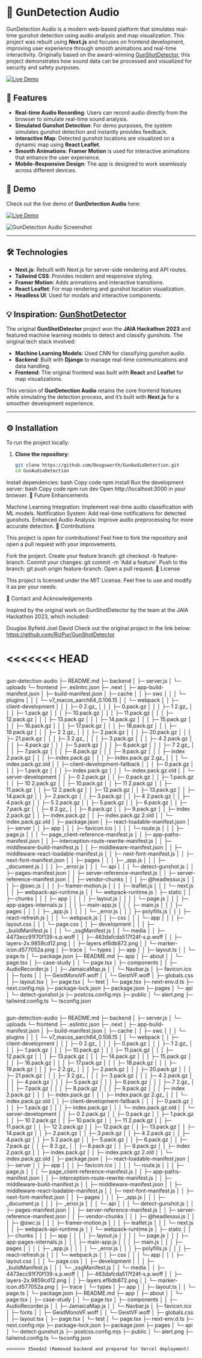# 🎯 GunDetection Audio

GunDetection Audio is a modern web-based platform that simulates real-time gunshot detection using audio analysis and map visualization. This project was rebuilt using **Next.js** and focuses on frontend development, improving user experience through smooth animations and real-time interactivity. Originally based on the award-winning [GunShotDetector](https://github.com/RizPur/GunShotDetector), this project demonstrates how sound data can be processed and visualized for security and safety purposes.

[![Live Demo](https://img.shields.io/badge/Live%20Demo-Visit%20Now-blueviolet)](https://your-vercel-link.vercel.app)

## 🚀 Features

- **Real-time Audio Recording**: Users can record audio directly from the browser to simulate real-time sound analysis.
- **Simulated Gunshot Detection**: For demo purposes, the system simulates gunshot detection and instantly provides feedback.
- **Interactive Map**: Detected gunshot locations are visualized on a dynamic map using **React Leaflet**.
- **Smooth Animations**: **Framer Motion** is used for interactive animations that enhance the user experience.
- **Mobile-Responsive Design**: The app is designed to work seamlessly across different devices.

## 📸 Demo

Check out the live demo of **GunDetection Audio** here:

[![Live Demo](https://img.shields.io/badge/Live%20Demo-Visit%20Now-blueviolet)](https://your-vercel-link.vercel.app)

![GunDetection Audio Screenshot](https://your-screenshot-link)

---

## 🛠️ Technologies

- **Next.js**: Rebuilt with Next.js for server-side rendering and API routes.
- **Tailwind CSS**: Provides modern and responsive styling.
- **Framer Motion**: Adds animations and interactive transitions.
- **React Leaflet**: For map rendering and gunshot location visualization.
- **Headless UI**: Used for modals and interactive components.
  
## 💡 Inspiration: [GunShotDetector](https://github.com/RizPur/GunShotDetector)

The original **GunShotDetector** project won the **JAIA Hackathon 2023** and featured machine learning models to detect and classify gunshots. The original tech stack involved:

- **Machine Learning Models**: Used CNN for classifying gunshot audio.
- **Backend**: Built with **Django** to manage real-time communications and data handling.
- **Frontend**: The original frontend was built with **React** and **Leaflet** for map visualizations.

This version of **GunDetection Audio** retains the core frontend features while simulating the detection process, and it’s built with **Next.js** for a smoother development experience.

---

## ⚙️ Installation

To run the project locally:

1. **Clone the repository**:
   ```bash
   git clone https://github.com/Dougsworth/GunAudioDetection.git
   cd GunAudioDetection
Install dependencies:
bash
Copy code
npm install
Run the development server:
bash
Copy code
npm run dev
Open http://localhost:3000 in your browser.
📅 Future Enhancements

Machine Learning Integration: Implement real-time audio classification with ML models.
Notification System: Add real-time notifications for detected gunshots.
Enhanced Audio Analysis: Improve audio preprocessing for more accurate detection.
👥 Contributions

This project is open for contributions! Feel free to fork the repository and open a pull request with your improvements.

Fork the project.
Create your feature branch: git checkout -b feature-branch.
Commit your changes: git commit -m 'Add a feature'.
Push to the branch: git push origin feature-branch.
Open a pull request.
📄 License

This project is licensed under the MIT License. Feel free to use and modify it as per your needs.

🎯 Contact and Acknowledgements

Inspired by the original work on GunShotDetector by the team at the JAIA Hackathon 2023, which included:

Douglas Byfield
Joel
David
Check out the original project in the link below:
https://github.com/RizPur/GunShotDetector

<<<<<<< HEAD
=======
```# GunAudioDetection

```
gun-detection-audio
├─ README.md
├─ backend
│  ├─ server.js
│  └─ uploads
└─ frontend
   ├─ .eslintrc.json
   ├─ .next
   │  ├─ app-build-manifest.json
   │  ├─ build-manifest.json
   │  ├─ cache
   │  │  ├─ swc
   │  │  │  └─ plugins
   │  │  │     └─ v7_macos_aarch64_0.106.15
   │  │  └─ webpack
   │  │     ├─ client-development
   │  │     │  ├─ 0 2.gz_
   │  │     │  ├─ 0.pack.gz
   │  │     │  ├─ 1 2.gz_
   │  │     │  ├─ 1.pack.gz
   │  │     │  ├─ 10.pack.gz
   │  │     │  ├─ 11.pack.gz
   │  │     │  ├─ 12.pack.gz
   │  │     │  ├─ 13.pack.gz
   │  │     │  ├─ 14.pack.gz
   │  │     │  ├─ 15.pack.gz
   │  │     │  ├─ 16.pack.gz
   │  │     │  ├─ 17.pack.gz
   │  │     │  ├─ 18.pack.gz
   │  │     │  ├─ 19.pack.gz
   │  │     │  ├─ 2 2.gz_
   │  │     │  ├─ 2.pack.gz
   │  │     │  ├─ 20.pack.gz
   │  │     │  ├─ 21.pack.gz
   │  │     │  ├─ 3 2.gz_
   │  │     │  ├─ 3.pack.gz
   │  │     │  ├─ 4 2.pack.gz
   │  │     │  ├─ 4.pack.gz
   │  │     │  ├─ 5.pack.gz
   │  │     │  ├─ 6.pack.gz
   │  │     │  ├─ 7 2.gz_
   │  │     │  ├─ 7.pack.gz
   │  │     │  ├─ 8.pack.gz
   │  │     │  ├─ 9.pack.gz
   │  │     │  ├─ index 2.pack.gz
   │  │     │  ├─ index.pack.gz
   │  │     │  ├─ index.pack.gz 2.gz_
   │  │     │  └─ index.pack.gz.old
   │  │     ├─ client-development-fallback
   │  │     │  ├─ 0.pack.gz
   │  │     │  ├─ 1.pack.gz
   │  │     │  ├─ index.pack.gz
   │  │     │  └─ index.pack.gz.old
   │  │     └─ server-development
   │  │        ├─ 0 2.pack.gz
   │  │        ├─ 0.pack.gz
   │  │        ├─ 1.pack.gz
   │  │        ├─ 10 2.pack.gz
   │  │        ├─ 10.pack.gz
   │  │        ├─ 11 2.pack.gz
   │  │        ├─ 11.pack.gz
   │  │        ├─ 12 2.pack.gz
   │  │        ├─ 12.pack.gz
   │  │        ├─ 13.pack.gz
   │  │        ├─ 14.pack.gz
   │  │        ├─ 2.pack.gz
   │  │        ├─ 3.pack.gz
   │  │        ├─ 4 2.pack.gz
   │  │        ├─ 4.pack.gz
   │  │        ├─ 5 2.pack.gz
   │  │        ├─ 5.pack.gz
   │  │        ├─ 6.pack.gz
   │  │        ├─ 7.pack.gz
   │  │        ├─ 8 2.gz_
   │  │        ├─ 8.pack.gz
   │  │        ├─ 9.pack.gz
   │  │        ├─ index 2.pack.gz
   │  │        ├─ index.pack.gz
   │  │        ├─ index.pack.gz 2.old
   │  │        └─ index.pack.gz.old
   │  ├─ package.json
   │  ├─ react-loadable-manifest.json
   │  ├─ server
   │  │  ├─ app
   │  │  │  ├─ favicon.ico
   │  │  │  │  └─ route.js
   │  │  │  ├─ page.js
   │  │  │  └─ page_client-reference-manifest.js
   │  │  ├─ app-paths-manifest.json
   │  │  ├─ interception-route-rewrite-manifest.js
   │  │  ├─ middleware-build-manifest.js
   │  │  ├─ middleware-manifest.json
   │  │  ├─ middleware-react-loadable-manifest.js
   │  │  ├─ next-font-manifest.js
   │  │  ├─ next-font-manifest.json
   │  │  ├─ pages
   │  │  │  ├─ _app.js
   │  │  │  ├─ _document.js
   │  │  │  ├─ _error.js
   │  │  │  └─ api
   │  │  │     └─ detect-gunshot.js
   │  │  ├─ pages-manifest.json
   │  │  ├─ server-reference-manifest.js
   │  │  ├─ server-reference-manifest.json
   │  │  ├─ vendor-chunks
   │  │  │  ├─ @headlessui.js
   │  │  │  ├─ @swc.js
   │  │  │  ├─ framer-motion.js
   │  │  │  ├─ leaflet.js
   │  │  │  └─ next.js
   │  │  ├─ webpack-api-runtime.js
   │  │  └─ webpack-runtime.js
   │  ├─ static
   │  │  ├─ chunks
   │  │  │  ├─ app
   │  │  │  │  ├─ layout.js
   │  │  │  │  └─ page.js
   │  │  │  ├─ app-pages-internals.js
   │  │  │  ├─ main-app.js
   │  │  │  ├─ main.js
   │  │  │  ├─ pages
   │  │  │  │  ├─ _app.js
   │  │  │  │  └─ _error.js
   │  │  │  ├─ polyfills.js
   │  │  │  ├─ react-refresh.js
   │  │  │  └─ webpack.js
   │  │  ├─ css
   │  │  │  └─ app
   │  │  │     ├─ layout.css
   │  │  │     └─ page.css
   │  │  ├─ development
   │  │  │  ├─ _buildManifest.js
   │  │  │  └─ _ssgManifest.js
   │  │  └─ media
   │  │     ├─ 4473ecc91f70f139-s.p.woff
   │  │     ├─ 463dafcda517f24f-s.p.woff
   │  │     ├─ layers-2x.9859cd12.png
   │  │     ├─ layers.ef6db872.png
   │  │     └─ marker-icon.d577052a.png
   │  ├─ trace
   │  └─ types
   │     ├─ app
   │     │  ├─ layout.ts
   │     │  └─ page.ts
   │     └─ package.json
   ├─ README.md
   ├─ app
   │  ├─ about
   │  │  └─ page.tsx
   │  ├─ case-study
   │  │  └─ page.tsx
   │  ├─ components
   │  │  ├─ AudioRecorder.js
   │  │  ├─ JamaicaMap.js
   │  │  └─ Navbar.js
   │  ├─ favicon.ico
   │  ├─ fonts
   │  │  ├─ GeistMonoVF.woff
   │  │  └─ GeistVF.woff
   │  ├─ globals.css
   │  ├─ layout.tsx
   │  ├─ page.tsx
   │  └─ test
   │     └─ page.tsx
   ├─ next-env.d.ts
   ├─ next.config.mjs
   ├─ package-lock.json
   ├─ package.json
   ├─ pages
   │  └─ api
   │     └─ detect-gunshot.js
   ├─ postcss.config.mjs
   ├─ public
   │  └─ alert.png
   ├─ tailwind.config.ts
   └─ tsconfig.json

```
```
gun-detection-audio
├─ README.md
├─ backend
│  ├─ server.js
│  └─ uploads
└─ frontend
   ├─ .eslintrc.json
   ├─ .next
   │  ├─ app-build-manifest.json
   │  ├─ build-manifest.json
   │  ├─ cache
   │  │  ├─ swc
   │  │  │  └─ plugins
   │  │  │     └─ v7_macos_aarch64_0.106.15
   │  │  └─ webpack
   │  │     ├─ client-development
   │  │     │  ├─ 0 2.gz_
   │  │     │  ├─ 0.pack.gz
   │  │     │  ├─ 1 2.gz_
   │  │     │  ├─ 1.pack.gz
   │  │     │  ├─ 10.pack.gz
   │  │     │  ├─ 11.pack.gz
   │  │     │  ├─ 12.pack.gz
   │  │     │  ├─ 13.pack.gz
   │  │     │  ├─ 14.pack.gz
   │  │     │  ├─ 15.pack.gz
   │  │     │  ├─ 16.pack.gz
   │  │     │  ├─ 17.pack.gz
   │  │     │  ├─ 18.pack.gz
   │  │     │  ├─ 19.pack.gz
   │  │     │  ├─ 2 2.gz_
   │  │     │  ├─ 2.pack.gz
   │  │     │  ├─ 20.pack.gz
   │  │     │  ├─ 21.pack.gz
   │  │     │  ├─ 3 2.gz_
   │  │     │  ├─ 3.pack.gz
   │  │     │  ├─ 4 2.pack.gz
   │  │     │  ├─ 4.pack.gz
   │  │     │  ├─ 5.pack.gz
   │  │     │  ├─ 6.pack.gz
   │  │     │  ├─ 7 2.gz_
   │  │     │  ├─ 7.pack.gz
   │  │     │  ├─ 8.pack.gz
   │  │     │  ├─ 9.pack.gz
   │  │     │  ├─ index 2.pack.gz
   │  │     │  ├─ index.pack.gz
   │  │     │  ├─ index.pack.gz 2.gz_
   │  │     │  └─ index.pack.gz.old
   │  │     ├─ client-development-fallback
   │  │     │  ├─ 0.pack.gz
   │  │     │  ├─ 1.pack.gz
   │  │     │  ├─ index.pack.gz
   │  │     │  └─ index.pack.gz.old
   │  │     └─ server-development
   │  │        ├─ 0 2.pack.gz
   │  │        ├─ 0.pack.gz
   │  │        ├─ 1.pack.gz
   │  │        ├─ 10 2.pack.gz
   │  │        ├─ 10.pack.gz
   │  │        ├─ 11 2.pack.gz
   │  │        ├─ 11.pack.gz
   │  │        ├─ 12 2.pack.gz
   │  │        ├─ 12.pack.gz
   │  │        ├─ 13.pack.gz
   │  │        ├─ 14.pack.gz
   │  │        ├─ 2.pack.gz
   │  │        ├─ 3.pack.gz
   │  │        ├─ 4 2.pack.gz
   │  │        ├─ 4.pack.gz
   │  │        ├─ 5 2.pack.gz
   │  │        ├─ 5.pack.gz
   │  │        ├─ 6.pack.gz
   │  │        ├─ 7.pack.gz
   │  │        ├─ 8 2.gz_
   │  │        ├─ 8.pack.gz
   │  │        ├─ 9.pack.gz
   │  │        ├─ index 2.pack.gz
   │  │        ├─ index.pack.gz
   │  │        ├─ index.pack.gz 2.old
   │  │        └─ index.pack.gz.old
   │  ├─ package.json
   │  ├─ react-loadable-manifest.json
   │  ├─ server
   │  │  ├─ app
   │  │  │  ├─ favicon.ico
   │  │  │  │  └─ route.js
   │  │  │  ├─ page.js
   │  │  │  └─ page_client-reference-manifest.js
   │  │  ├─ app-paths-manifest.json
   │  │  ├─ interception-route-rewrite-manifest.js
   │  │  ├─ middleware-build-manifest.js
   │  │  ├─ middleware-manifest.json
   │  │  ├─ middleware-react-loadable-manifest.js
   │  │  ├─ next-font-manifest.js
   │  │  ├─ next-font-manifest.json
   │  │  ├─ pages
   │  │  │  ├─ _app.js
   │  │  │  ├─ _document.js
   │  │  │  ├─ _error.js
   │  │  │  └─ api
   │  │  │     └─ detect-gunshot.js
   │  │  ├─ pages-manifest.json
   │  │  ├─ server-reference-manifest.js
   │  │  ├─ server-reference-manifest.json
   │  │  ├─ vendor-chunks
   │  │  │  ├─ @headlessui.js
   │  │  │  ├─ @swc.js
   │  │  │  ├─ framer-motion.js
   │  │  │  ├─ leaflet.js
   │  │  │  └─ next.js
   │  │  ├─ webpack-api-runtime.js
   │  │  └─ webpack-runtime.js
   │  ├─ static
   │  │  ├─ chunks
   │  │  │  ├─ app
   │  │  │  │  ├─ layout.js
   │  │  │  │  └─ page.js
   │  │  │  ├─ app-pages-internals.js
   │  │  │  ├─ main-app.js
   │  │  │  ├─ main.js
   │  │  │  ├─ pages
   │  │  │  │  ├─ _app.js
   │  │  │  │  └─ _error.js
   │  │  │  ├─ polyfills.js
   │  │  │  ├─ react-refresh.js
   │  │  │  └─ webpack.js
   │  │  ├─ css
   │  │  │  └─ app
   │  │  │     ├─ layout.css
   │  │  │     └─ page.css
   │  │  ├─ development
   │  │  │  ├─ _buildManifest.js
   │  │  │  └─ _ssgManifest.js
   │  │  └─ media
   │  │     ├─ 4473ecc91f70f139-s.p.woff
   │  │     ├─ 463dafcda517f24f-s.p.woff
   │  │     ├─ layers-2x.9859cd12.png
   │  │     ├─ layers.ef6db872.png
   │  │     └─ marker-icon.d577052a.png
   │  ├─ trace
   │  └─ types
   │     ├─ app
   │     │  ├─ layout.ts
   │     │  └─ page.ts
   │     └─ package.json
   ├─ README.md
   ├─ app
   │  ├─ about
   │  │  └─ page.tsx
   │  ├─ case-study
   │  │  └─ page.tsx
   │  ├─ components
   │  │  ├─ AudioRecorder.js
   │  │  ├─ JamaicaMap.js
   │  │  └─ Navbar.js
   │  ├─ favicon.ico
   │  ├─ fonts
   │  │  ├─ GeistMonoVF.woff
   │  │  └─ GeistVF.woff
   │  ├─ globals.css
   │  ├─ layout.tsx
   │  ├─ page.tsx
   │  └─ test
   │     └─ page.tsx
   ├─ next-env.d.ts
   ├─ next.config.mjs
   ├─ package-lock.json
   ├─ package.json
   ├─ pages
   │  └─ api
   │     └─ detect-gunshot.js
   ├─ postcss.config.mjs
   ├─ public
   │  └─ alert.png
   ├─ tailwind.config.ts
   └─ tsconfig.json

```
>>>>>>> 35eeda3 (Removed backend and prepared for Vercel deployment)
